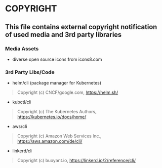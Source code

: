 # COPYRIGHT


## This file contains external copyright notification of used media and 3rd party libraries

### Media Assets

- diverse open source icons from icons8.com

### 3rd Party Libs/Code

- helm/cli (package manager for Kubernetes)
> Copyright (c) CNCF/google.com, https://helm.sh/

- kubctl/cli
> Copyright (c) The Kubernetes Authors, https://kubernetes.io/docs/home/

- aws/cli
> Copyright (c) Amazon Web Services Inc., https://aws.amazon.com/de/cli/

- linkerd/cli
> Copyright (c) buoyant.io, https://linkerd.io/2/reference/cli/
